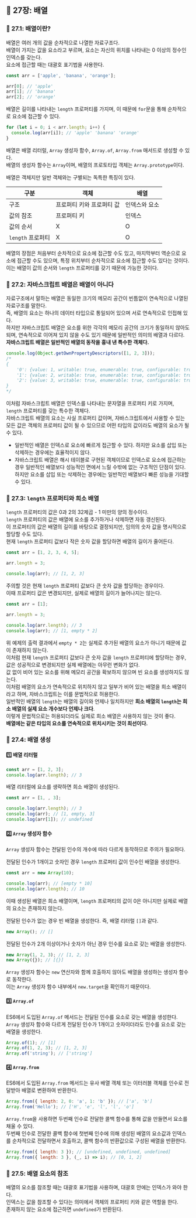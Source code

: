 ## 📔 27장: 배열

### 📍 27.1: 배열이란?

배열은 여러 개의 값을 순차적으로 나열한 자료구조다.  
배열이 가지는 값을 요소라고 부르며, 요소는 자신의 위치를 나타내는 0 이상의 정수인 인덱스를 갖는다.  
요소에 접근할 때는 대괄호 표기법을 사용한다.

```javascript
const arr = ['apple', 'banana', 'orange'];

arr[0]; // 'apple'
arr[1]; // 'banana'
arr[2]; // 'orange'
```

배열은 길이를 나타내는 `length` 프로퍼티를 가지며, 이 때문에 `for`문을 통해 순차적으로 요소에 접근할 수 있다.

```javascript
for (let i = 0; i < arr.length; i++) {
  console.log(arr[i]); // 'apple' 'banana' 'orange'
}
```

배열은 배열 리터럴, `Array` 생성자 함수, `Array.of`, `Array.from` 매서드로 생성할 수 있다.  
배열의 생성자 함수는 `Array`이며, 배열의 프로토타입 객체는 `Array.prototype`이다.

배열은 객체지만 일반 객체와는 구별되는 독특한 특징이 있다.

| 구분              | 객체                      | 배열          |
| ----------------- | ------------------------- | ------------- |
| 구조              | 프로퍼티 키와 프로퍼티 값 | 인덱스와 요소 |
| 값의 참조         | 프로퍼티 키               | 인덱스        |
| 값의 순서         | X                         | O             |
| `length` 프로퍼티 | X                         | O             |

배열의 장점은 처음부터 순차적으로 요소에 접근할 수도 있고, 마지막부터 역순으로 요소에 접근할 수도 있으며, 특정 위치부터 순차적으로 요소에 접근할 수도 있다는 것이다.  
이는 배열이 값의 순서와 `length` 프로퍼티를 갖기 때문에 가능한 것이다.

### 📍 27.2: 자바스크립트 배열은 배열이 아니다

자료구조에서 말하는 배열은 동일한 크기의 메모리 공간이 빈틈없이 연속적으로 나열된 자료구조를 말한다.  
즉, 배열의 요소는 하나의 데이터 타입으로 통일되어 있으며 서로 연속적으로 인접해 있다.  
하지만 자바스크립트 배열은 요소를 위한 각각의 메모리 공간의 크기가 동일하지 않아도 되며, 연속적으로 이어져 있지 않을 수도 있기 때문에 일반적인 의미의 배열과 다르다.  
**자바스크립트 배열은 일반적인 배열의 동작을 흉내 낸 특수한 객체다.**

```javascript
console.log(Object.getOwnPropertyDescriptors([1, 2, 3]));
/*
{
    '0': {value: 1, writable: true, enumerable: true, configurable: true}
    '1': {value: 2, writable: true, enumerable: true, configurable: true}
    '2': {value: 3, writable: true, enumerable: true, configurable: true}
}
*/
```

이처럼 자바스크립트 배열은 인덱스를 나타내는 문자열을 프로퍼티 키로 가지며, `length` 프로퍼티를 갖는 특수한 객체다.  
자바스크립트 배열의 요소는 사실 프로퍼티 값이며, 자바스크립트에서 사용할 수 있는 모든 값은 객체의 프로퍼티 값이 될 수 있으므로 어떤 타입의 값이라도 배열의 요소가 될 수 있다.

- 일반적인 배열은 인덱스로 요소에 빠르게 접근할 수 있다. 하지만 요소를 삽입 또는 삭제하는 경우에는 효율적이지 않다.
- 자바스크립트 배열은 해시 테이블로 구현된 객체이므로 인덱스로 요소에 접근하는 경우 일반적인 배열보다 성능적인 면에서 느릴 수밖에 없는 구조적인 단점이 있다. 하지만 요소를 삽입 또는 삭제하는 경우에는 일반적인 배열보다 빠른 성능을 기대할 수 있다.

### 📍 27.3: `length` 프로퍼티와 희소 배열

`length` 프로퍼티의 값은 0과 2의 32제곱 - 1 미만의 양의 정수이다.  
`length` 프로퍼티의 값은 배열에 요소를 추가하거나 삭제하면 자동 갱신된다.  
이 프로퍼티의 값은 배열의 길이를 바탕으로 결정되지만, 임의의 숫자 값을 명시적으로 할당할 수도 있다.  
현재 `length` 프로퍼티 값보다 작은 숫자 값을 할당하면 배열의 길이가 줄어든다.

```javascript
const arr = [1, 2, 3, 4, 5];

arr.length = 3;

console.log(arr); // [1, 2, 3]
```

주의할 것은 현재 `length` 프로퍼티 값보다 큰 숫자 값을 할당하는 경우이다.  
이때 프로퍼티 값은 변경되지만, 실제로 배열의 길이가 늘어나지는 않는다.

```javascript
const arr = [1];

arr.length = 3;

console.log(arr.length); // 3
console.log(arr); // [1, empty * 2]
```

위 예제의 출력 결과에서 `empty * 2`는 실제로 추가된 배열의 요소가 아니기 때문에 값이 존재하지 않는다.  
이처럼 현재 `length` 프로퍼티 값보다 큰 숫자 값을 `length` 프로퍼티에 할당하는 경우, 값은 성공적으로 변경되지만 실제 배열에는 아무런 변화가 없다.  
값 없이 비어 있는 요소를 위해 메모리 공간을 확보하지 않으며 빈 요소를 생성하지도 않는다.  
이처럼 배열의 요소가 연속적으로 위치하지 않고 일부가 비어 있는 배열을 희소 배열이라고 하며, 자바스크립트는 이를 문법적으로 허용한다.  
일반적인 배열의 `length`는 배열의 길이와 언제나 일치하지만 **희소 배열의 `length`는 희소 배열의 실제 요소 개수보다 언제나 크다**.  
이렇게 문법적으로는 허용되더라도 실제로 희소 배열은 사용하지 않는 것이 좋다.  
**배열에는 같은 타입의 요소를 연속적으로 위치시키는 것이 최선이다.**

### 📍 27.4: 배열 생성

#### 1️⃣ 배열 리터럴

```javascript
const arr = [1, 2, 3];
console.log(arr.length); // 3
```

배열 리터럴에 요소를 생략하면 희소 배열이 생성된다.

```javascript
const arr = [1, , 3];

console.log(arr.length); // 3
console.log(arr); // [1, empty, 3]
console.log(arr[1]); // undefined
```

#### 2️⃣ `Array` 생성자 함수

`Array` 생성자 함수는 전달된 인수의 개수에 따라 다르게 동작하므로 주의가 필요하다.

전달된 인수가 1개이고 숫자인 경우 `length` 프로퍼티 값이 인수인 배열을 생성한다.

```javascript
const arr = new Array(10);

console.log(arr); // [empty * 10]
console.log(arr.length); // 10
```

이때 생성된 배열은 희소 배열이며, `length` 프로퍼티의 값이 0은 아니지만 실제로 배열의 요소는 존재하지 않는다.

전달된 인수가 없는 경우 빈 배열을 생성한다. 즉, 배열 리터럴 `[]`과 같다.

```javascript
new Array(); // []
```

전달된 인수가 2개 이상이거나 숫자가 아닌 경우 인수를 요소로 갖는 배열을 생성한다.

```javascript
new Array(1, 2, 3); // [1, 2, 3]
new Array({}); // [{}]
```

`Array` 생성자 함수는 `new` 연산자와 함께 호출하지 않아도 배열을 생성하는 생성자 함수로 동작한다.  
이는 `Array` 생성자 함수 내부에서 `new.target`을 확인하기 때문이다.

#### 3️⃣ `Array.of`

ES6에서 도입된 `Array.of` 메서드는 전달된 인수를 요소로 갖는 배열을 생성한다.  
`Array` 생성자 함수와 다르게 전달된 인수가 1개이고 숫자이더라도 인수를 요소로 갖는 배열을 생성한다.

```javascript
Array.of(1); // [1]
Array.of(1, 2, 3); // [1, 2, 3]
Array.of('string'); // ['string']
```

#### 4️⃣ `Array.from`

ES6에서 도입된 `Array.from` 메서드는 유사 배열 객체 또는 이터러블 객체를 인수로 전달받아 배열로 변환하여 반환한다.

```javascript
Array.from({ length: 2, 0: 'a', 1: 'b' }); // ['a', 'b']
Array.from('Hello'); // ['H', 'e', 'l', 'l', 'o']
```

`Array.from`을 사용하면 두번째 인수로 전달한 콜백 함수를 통해 값을 만들면서 요소를 채울 수 있다.  
두번째 인수로 전달한 콜백 함수에 첫번째 인수에 의해 생성된 배열의 요소값과 인덱스를 순차적으로 전달하면서 호출하고, 콜백 함수의 반환값으로 구성된 배열을 반환한다.

```javascript
Array.from({ length: 3 }); // [undefined, undefined, undefined]
Array.from({ length: 3 }, (_, i) => i); // [0, 1, 2]
```

### 📍 27.5: 배열 요소의 참조

배열의 요소를 참조할 때는 대괄호 표기법을 사용하며, 대괄호 안에는 인덱스가 와야 한다.  
인덱스는 값을 참조할 수 있다는 의미에서 객체의 프로퍼티 키와 같은 역할을 한다.  
존재하지 않는 요소에 접근하면 `undefined`가 반환된다.
